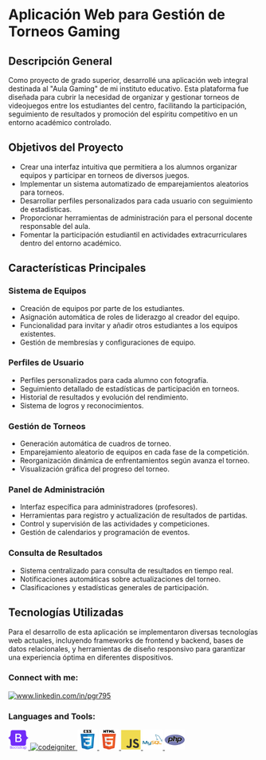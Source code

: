 # Aplicación Web para Gestión de Torneos Gaming

## Descripción General
Como proyecto de grado superior, desarrollé una aplicación web integral destinada al "Aula Gaming" de mi instituto educativo. Esta plataforma fue diseñada para cubrir la necesidad de organizar y gestionar torneos de videojuegos entre los estudiantes del centro, facilitando la participación, seguimiento de resultados y promoción del espíritu competitivo en un entorno académico controlado.

## Objetivos del Proyecto
- Crear una interfaz intuitiva que permitiera a los alumnos organizar equipos y participar en torneos de diversos juegos.
- Implementar un sistema automatizado de emparejamientos aleatorios para torneos.
- Desarrollar perfiles personalizados para cada usuario con seguimiento de estadísticas.
- Proporcionar herramientas de administración para el personal docente responsable del aula.
- Fomentar la participación estudiantil en actividades extracurriculares dentro del entorno académico.

## Características Principales

### Sistema de Equipos
- Creación de equipos por parte de los estudiantes.
- Asignación automática de roles de liderazgo al creador del equipo.
- Funcionalidad para invitar y añadir otros estudiantes a los equipos existentes.
- Gestión de membresías y configuraciones de equipo.

### Perfiles de Usuario
- Perfiles personalizados para cada alumno con fotografía.
- Seguimiento detallado de estadísticas de participación en torneos.
- Historial de resultados y evolución del rendimiento.
- Sistema de logros y reconocimientos.

### Gestión de Torneos
- Generación automática de cuadros de torneo.
- Emparejamiento aleatorio de equipos en cada fase de la competición.
- Reorganización dinámica de enfrentamientos según avanza el torneo.
- Visualización gráfica del progreso del torneo.

### Panel de Administración
- Interfaz específica para administradores (profesores).
- Herramientas para registro y actualización de resultados de partidas.
- Control y supervisión de las actividades y competiciones.
- Gestión de calendarios y programación de eventos.

### Consulta de Resultados
- Sistema centralizado para consulta de resultados en tiempo real.
- Notificaciones automáticas sobre actualizaciones del torneo.
- Clasificaciones y estadísticas generales de participación.

## Tecnologías Utilizadas
Para el desarrollo de esta aplicación se implementaron diversas tecnologías web actuales, incluyendo frameworks de frontend y backend, bases de datos relacionales, y herramientas de diseño responsivo para garantizar una experiencia óptima en diferentes dispositivos.

<h3 align="left">Connect with me:</h3>
<p align="left">
<a href="https://linkedin.com/in/pgr795" target="blank"><img align="center" src="https://raw.githubusercontent.com/rahuldkjain/github-profile-readme-generator/master/src/images/icons/Social/linked-in-alt.svg" alt="www.linkedin.com/in/pgr795" height="30" width="40" /></a>
</p>

<h3 align="left">Languages and Tools:</h3>
<p align="left"> <a href="https://getbootstrap.com" target="_blank" rel="noreferrer"> <img src="https://raw.githubusercontent.com/devicons/devicon/master/icons/bootstrap/bootstrap-plain-wordmark.svg" alt="bootstrap" width="40" height="40"/> </a> <a href="https://codeigniter.com" target="_blank" rel="noreferrer"> <img src="https://cdn.worldvectorlogo.com/logos/codeigniter.svg" alt="codeigniter" width="40" height="40"/> </a> <a href="https://www.w3schools.com/css/" target="_blank" rel="noreferrer"> <img src="https://raw.githubusercontent.com/devicons/devicon/master/icons/css3/css3-original-wordmark.svg" alt="css3" width="40" height="40"/> </a> <a href="https://www.w3.org/html/" target="_blank" rel="noreferrer"> <img src="https://raw.githubusercontent.com/devicons/devicon/master/icons/html5/html5-original-wordmark.svg" alt="html5" width="40" height="40"/> </a> <a href="https://developer.mozilla.org/en-US/docs/Web/JavaScript" target="_blank" rel="noreferrer"> <img src="https://raw.githubusercontent.com/devicons/devicon/master/icons/javascript/javascript-original.svg" alt="javascript" width="40" height="40"/> </a> <a href="https://www.mysql.com/" target="_blank" rel="noreferrer"> <img src="https://raw.githubusercontent.com/devicons/devicon/master/icons/mysql/mysql-original-wordmark.svg" alt="mysql" width="40" height="40"/> </a> <a href="https://www.php.net" target="_blank" rel="noreferrer"> <img src="https://raw.githubusercontent.com/devicons/devicon/master/icons/php/php-original.svg" alt="php" width="40" height="40"/> </a></p>

